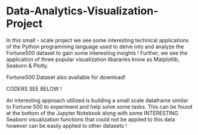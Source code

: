 # Data-Analytics-Visualization-Project
In this small - scale project we see some interesting technical applications of the Python programming language used to delve into and analyze the Fortune500 dataset to gain some interesting insights ! 
Further, we see the application of three popular visualization libararies know as Matplotlib, Seaborn & Plotly.

Fortune500 Dataset also available for download!

CODERS SEE BELOW !

An interesting approach utilized is building a small scale dataframe similar to Fortune 500 to experiment and help solve some tasks. This can be found at the bottom of the Jupyter Notebook along with some INTERESTING Seaborn visualization functions that could not be applied to this data however can be easily applied to other datasets !

